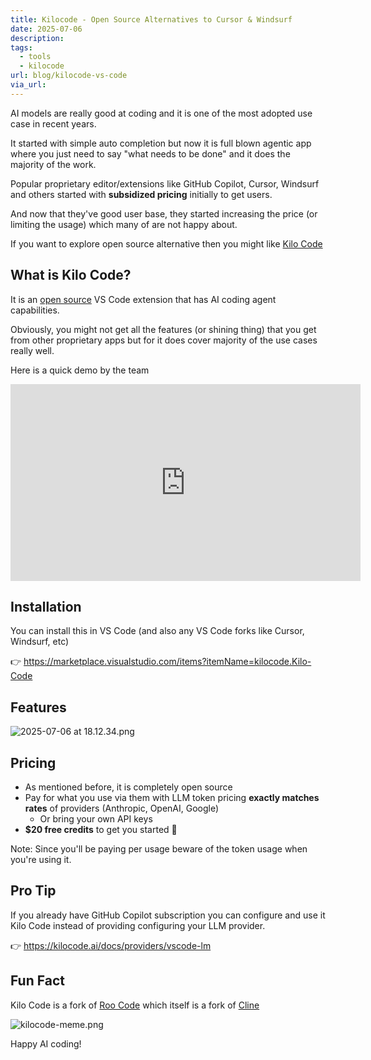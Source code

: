 ```yaml
---
title: Kilocode - Open Source Alternatives to Cursor & Windsurf
date: 2025-07-06
description: 
tags:
  - tools
  - kilocode
url: blog/kilocode-vs-code
via_url:
---
```

AI models are really good at coding and it is one of the most adopted use case in recent years.

It started with simple auto completion but now it is full blown agentic app where you just need to say "what needs to be done" and it does the majority of the work.

Popular proprietary editor/extensions like GitHub Copilot, Cursor, Windsurf and others started with **subsidized pricing** initially to get users. 

And now that they've good user base, they started increasing the price (or limiting the usage) which many of are not happy about.

If you want to explore open source alternative then you might like [Kilo Code](https://kilocode.ai/)

## What is Kilo Code?
It is an [open source](https://github.com/Kilo-Org/kilocode) VS Code extension that has AI coding agent capabilities.

Obviously, you might not get all the features (or shining thing) that you get from other proprietary apps but for it does cover majority of the use cases really well.

Here is a quick demo by the team

<iframe width="560" height="315" src="https://www.youtube-nocookie.com/embed/MfuCYNaPWTQ?si=8FCq3uZXnfPaFtO9" title="YouTube video player" frameborder="0" allow="accelerometer; autoplay; clipboard-write; encrypted-media; gyroscope; picture-in-picture; web-share" referrerpolicy="strict-origin-when-cross-origin" allowfullscreen></iframe>


## Installation
You can install this in VS Code (and also any VS Code forks like Cursor, Windsurf, etc)

👉 https://marketplace.visualstudio.com/items?itemName=kilocode.Kilo-Code

## Features

![2025-07-06 at 18.12.34.png](/images/2025-07-06-at-18.12.34.png)

## Pricing
- As mentioned before, it is completely open source
- Pay for what you use via them with LLM token pricing **exactly matches rates** of providers (Anthropic, OpenAI, Google) 
	- Or bring your own API keys
- **$20 free credits** to get you started 🤑

Note: Since you'll be paying per usage beware of the token usage when you're using it.
## Pro Tip
If you already have GitHub Copilot subscription you can configure and use it Kilo Code instead of providing configuring your LLM provider. 

👉 https://kilocode.ai/docs/providers/vscode-lm
## Fun Fact
Kilo Code is a fork of [Roo Code](https://roocode.com/) which itself is a fork of [Cline](https://cline.bot/)

![kilocode-meme.png](/images/kilocode-meme.png)

Happy AI coding!